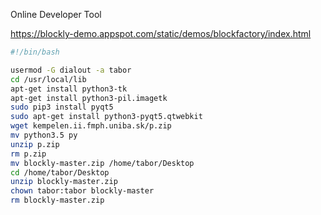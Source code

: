 Online Developer Tool

 https://blockly-demo.appspot.com/static/demos/blockfactory/index.html


```bash
#!/bin/bash

usermod -G dialout -a tabor
cd /usr/local/lib
apt-get install python3-tk
apt-get install python3-pil.imagetk
sudo pip3 install pyqt5
sudo apt-get install python3-pyqt5.qtwebkit
wget kempelen.ii.fmph.uniba.sk/p.zip
mv python3.5 py
unzip p.zip
rm p.zip
mv blockly-master.zip /home/tabor/Desktop
cd /home/tabor/Desktop
unzip blockly-master.zip
chown tabor:tabor blockly-master
rm blockly-master.zip

```
